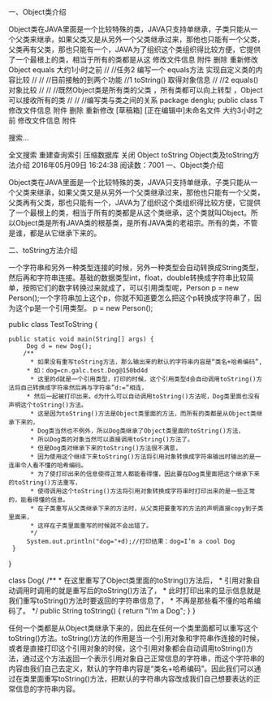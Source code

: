 


一、Object类介绍



Object类在JAVA里面是一个比较特殊的类，JAVA只支持单继承，子类只能从一个父类来继承，如果父类又是从另外一个父类继承过来，那他也只能有一个父类，父类再有父类，那也只能有一个，JAVA为了组织这个类组织得比较方便，它提供了一个最根上的类，相当于所有的类都是从这
修改文件信息 附件 删除 重新修改
Object equals  大约1小时之前
//
//任务2  编写一个 equals方法 实现自定义类的内容比较
//
//
//目前接触的到两个功能
//1 toString() 取得对象信息
//
//2 equals() 对象比较
//
//
//既然Object类是所有类的父类 ，所有类都可以向上转型 ，Object可以接收所有的类
//
//
//编写类与类之间的关系
package denglu;
public class T
修改文件信息 附件 删除 重新修改
[草稿箱] [正在编辑中]未命名文件  大约3小时之前
修改文件信息 附件

搜索...

全文搜索
 重建查询索引
压缩数据库
 关闭
Object toString
Object类及toString方法介绍
2016年05月09日 16:24:38
阅读数：7001
一、Object类介绍



Object类在JAVA里面是一个比较特殊的类，JAVA只支持单继承，子类只能从一个父类来继承，如果父类又是从另外一个父类继承过来，那他也只能有一个父类，父类再有父类，那也只能有一个，JAVA为了组织这个类组织得比较方便，它提供了一个最根上的类，相当于所有的类都是从这个类继承，这个类就叫Object。所以Object类是所有JAVA类的根基类，是所有JAVA类的老祖宗。所有的类，不管是谁，都是从它继承下来的。




二、toString方法介绍





一个字符串和另外一种类型连接的时候，另外一种类型会自动转换成String类型，然后再和字符串连接。基础的数据类型int，float，double转换成字符串比较简单，按照它们的数字转换过来就成了，可以引用类型呢，Person p = new Person();一个字符串加上这个p，你就不知道要怎么把这个p转换成字符串了，因为这个p是一个引用类型。 p = new Person();



public class TestToString {
 
    public static void main(String[] args) {
         Dog d = new Dog();
        /**
          * 如果没有重写toString方法，那么输出来的默认的字符串内容是“类名+哈希编码”,
         * 如：dog=cn.galc.test.Dog@150bd4d
          * 这里的d就是一个引用类型，打印的时候，这个引用类型d会自动调用toString()方法将自己转换成字符串然后再与字符串”d:=”相连，
         * 然后一起被打印出来。d为什么可以自动调用toString()方法呢，Dog类里面也没有声明这个toString()方法。
          * 这是因为toString()方法是Object类里面的方法，而所有的类都是从Object类继承下来的，
          * Dog类当然也不例外，所以Dog类继承了Object类里面的toString()方法，
          * 所以Dog类的对象当然可以直接调用toString()方法了。
          * 但是Dog类对继承下来的toString()方法很不满意，
          * 因为使用这个继续下来toString()方法将引用对象转换成字符串输出时输出的是一连串令人看不懂的哈希编码。
          * 为了使打印出来的信息使得正常人都能看得懂，因此要在Dog类里面把这个继承下来的toString()方法重写，
          * 使得调用这个toString()方法将引用对象转换成字符串时打印出来的是一些正常的，能看得懂的信息。
          * 在子类重写从父类继承下来的方法时，从父类把要重写的方法的声明直接copy到子类里面来，
          * 这样在子类里面重写的时候就不会出错了。
          */
         System.out.println("dog="+d);//打印结果：dog=I’m a cool Dog
     }
 }
 
 class Dog{
     /**
      * 在这里重写了Object类里面的toString()方法后，
      * 引用对象自动调用时调用的就是重写后的toString()方法了，
      * 此时打印出来的显示信息就是我们重写toString()方法时要返回的字符串信息了，
      * 不再是那些看不懂的哈希编码了。
      */
     public String toString() {
         return "I’m a Dog";
     }
 }





任何一个类都是从Object类继承下来的，因此在任何一个类里面都可以重写这个toString()方法。toString()方法的作用是当一个引用对象和字符串作连接的时候，或者是直接打印这个引用对象的时侯，这个引用对象都会自动调用toString()方法，通过这个方法返回一个表示引用对象自己正常信息的字符串，而这个字符串的内容由我们自己去定义，默认的字符串内容是“类名+哈希编码”。因此我们可以通过在类里面重写toString()方法，把默认的字符串内容改成我们自己想要表达的正常信息的字符串内容。
